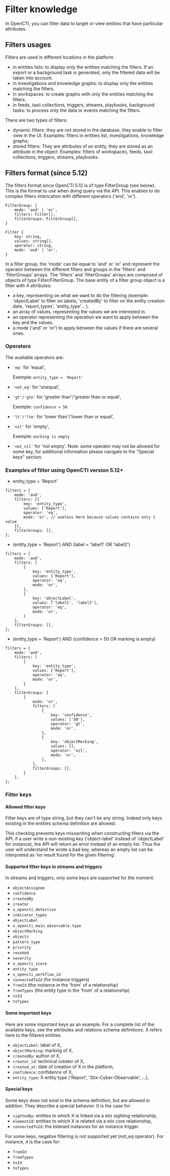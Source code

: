 # Filter knowledge

In OpenCTI, you can filter data to target or view entities that have particular attributes.

## Filters usages
Filters are used in different locations in the platform.
- in entities lists: to display only the entities matching the filters. If an export or a background task is generated, only the filtered data will be taken into account.
- in investigations and knowledge graphs: to display only the entities matching the filters.
- in workspaces: to create graphs with only the entities matching the filters.
- in feeds, taxii collections, triggers, streams, playbooks, background tasks: to process only the data  or events matching the filters.

There are two types of filters:
- dynamic filters: they are not stored in the database, they enable to filter view in the UI. Examples: filters in entities list, investigations, knowledge graphs;
- stored filters: They are attributes of an entity, they are stored as an attribute in the object. Examples: filters of workspaces, feeds, taxii collections, triggers, streams, playbooks.

## Filters format (since 5.12)
The filters format since OpenCTI 5.12 is of type FilterGroup (see below). This is the format to use when doing query via the API.
This enables to do complex filters imbrication with different operators ('and', 'or').

```
FilterGroup: {
    mode: 'and' | 'or',
    filters: Filter[],
    filterGroups: FilterGroup[],
}

Filter {
    key: string,
    values: string[],
    operator: string,
    mode: 'and' | 'or',
}
```

In a filter group, the 'mode' can be equal to 'and' or 'or' and represent the operator between the different filters and groups in the 'filters' and 'filterGroups' arrays.
The 'filters' and 'filterGroups' arrays are composed of objects of type Filter/FilterGroup.
The base entity of a filter group object is a filter with 4 attributes:
- a key, representing on what we want to do the filtering (exemple: 'objectLabel' to filter on labels, 'createdBy' to filter on the entity creation date, 'report_types', 'entity_type'... ).
- an array of values, representing the values we are interested in.
- an operator representing the operation we want to apply between the key and the values.
- a mode ('and' or 'or') to apply between the values if there are several ones.

### Operators
The available operators are:
- ```'eq'```  for 'equal',
  

    Exemple: ``entity_type = 'Report'``


- ```'not_eq'``` for 'unequal',
- ```'gt'/'gte'``` for 'greater than'/'greater than or equal',


    Exemple: ``confidence > 50``


- ```'lt'/'lte'``` for 'lower than'/'lower than or equal',
- ```'nil'``` for 'empty',


    Exemple: ``marking is empty``


- ```'not_nil'``` for 'not empty'.
Note: some operator may not be allowed for some key, for additional information please navigate to the "Special keys" section.
### Examples of filter using OpenCTI version 5.12+
- entity_type = 'Report'
```
filters = {
    mode: 'and',
    filters: [{
        key: 'entity_type',
        values: ['Report'],
        operator: 'eq',
        mode: 'or', // useless here because values contains only 1 value
    }],
    filterGroups: [],
};
```

- (entity_type = 'Report') AND (label = 'label1' OR 'label2')
```
filters = {
    mode: 'and',
    filters: [
        {
            key: 'entity_type',
            values: ['Report'],
            operator: 'eq',
            mode: 'or',
        },
        {
            key: 'objectLabel',
            values: ['label1', 'label2'],
            operator: 'eq',
            mode: 'or',
        }
    ],
    filterGroups: [],
};
```

- (entity_type = 'Report') AND (confidence > 50 OR marking is empty)
```
filters = {
    mode: 'and',
    filters: [
        {
            key: 'entity_type',
            values: ['Report'],
            operator: 'eq',
            mode: 'or',
        }
    ],
    filterGroups: [
        {
            mode: 'or',
            filters: [
                {
                    key: 'confidence',
                    values: ['50'],
                    operator: 'gt',
                    mode: 'or',
                },
                {
                    key: 'objectMarking',
                    values: [],
                    operator: 'nil',
                    mode: 'or',
                },
            ],
            filterGroups: [],
        }
    ],
};
```

### Filter keys

#### Allowed filter keys
Filter keys are of type string, but they can't be any string. Indeed only keys existing in the entities schema definition are allowed.

This checking prevents keys misswriting when constructing filters via the API: if a user write a non-existing key ('object-label' instead of 'objectLabel' for instance), the API will return an error instead of an empty list. Thus the user will understand he wrote a bad key, whereas an empty list can be interpreted as 'no result found for the given filtering'.

#### Supported filter keys in streams and triggers
In streams and triggers, only some keys are supported for the moment:
- ``objectAssignee``
- ``confidence``
- ``createdBy``
- ``creator``
- ``x_opencti_detection``
- ``indicator_types``
- ``objectLabel``
- ``x_opencti_main_observable_type``
- ``objectMarking``
- ``objects``
- ``pattern_type``
- ``priority``
- ``revoked``
- ``severity``
- ``x_opencti_score``
- ``entity_type``
- ``x_opencti_workflow_id``
- ``connectedToId`` (for instance triggers)
- ``fromId`` (the instance in the 'from' of a relationship)
- ``fromTypes`` (the entity type in the 'from' of a relationship)
- ``toId``
- ``toTypes``

#### Some important keys
Here are some important keys as an example. For a complete list of the available keys, see the attributes and relations schema definitions.
X refers here to the filtered entities.
- ``objectLabel``: label of X,
- ``objectMarking``: marking of X,
- ``createdBy``: author of X,
- ``creator_id``: technical creator of X,
- ``created_at``: date of creation of X in the platform,
- ``confidence``: confidence of X,
- ``entity_type``: X entity type ('Report', 'Stix-Cyber-Observable', ...),

#### Special keys
Some keys does not exist in the schema definition, but are allowed in addition. They describe a special behavior.
It is the case for:
- ``sightedBy``: entities to which X is linked via a stix sighting relationship,
- ``elementId``: entities to which X is related via a stix core relationship,
- ``connectedToId``: the listened instances for an instance trigger.

For some keys, negative filtering is not supported yet (not_eq operator). For instance, it is the case for:
- ``fromId``
- ``fromTypes``
- ``toId``
- ``toTypes``
